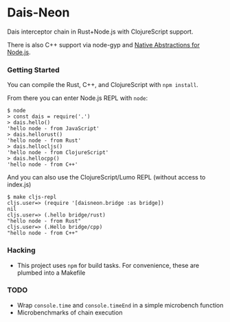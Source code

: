 # Dais-Neon

Dais interceptor chain in Rust+Node.js with ClojureScript support.

There is also C++ support via node-gyp and [Native Abstractions for Node.js](https://github.com/nodejs/nan).


### Getting Started

You can compile the Rust, C++, and ClojureScript with `npm install`.

From there you can enter Node.js REPL with `node`:

```
$ node
> const dais = require('.')
> dais.hello()
'hello node - from JavaScript'
> dais.hellorust()
'hello node - from Rust'
> dais.hellocljs()
'hello node - from ClojureScript'
> dais.hellocpp()
'hello node - from C++'
```

And you can also use the ClojureScript/Lumo REPL (without access to index.js)

```
$ make cljs-repl
cljs.user=> (require '[daisneon.bridge :as bridge])
nil
cljs.user=> (.hello bridge/rust)
"hello node - from Rust"
cljs.user=> (.Hello bridge/cpp)
"hello node - from C++"
```


### Hacking

 * This project uses `npm` for build tasks.
   For convenience, these are plumbed into a Makefile


### TODO

 * Wrap `console.time` and `console.timeEnd` in a simple microbench function
 * Microbenchmarks of chain execution


